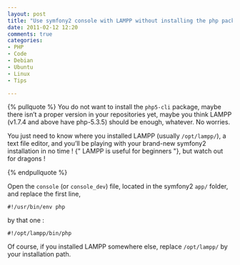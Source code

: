 ```yaml
---
layout: post
title: "Use symfony2 console with LAMPP without installing the php package under Ubuntu or Debian"
date: 2011-02-12 12:20
comments: true
categories:
- PHP
- Code
- Debian
- Ubuntu
- Linux
- Tips

---
```


{% pullquote %}
You do not want to install the `php5-cli` package, maybe there isn’t a proper version in your repositories yet,
maybe you think LAMPP (v1.7.4 and above have php-5.3.5) should be enough, whatever. No worries.

You just need to know where you installed LAMPP (usually `/opt/lampp/`), a text file editor,
and you’ll be playing with your brand-new symfony2 installation in no time !
{" LAMPP is useful for beginners "}, but watch out for dragons !

{% endpullquote %}

Open the `console` (or `console_dev`) file, located in the symfony2 `app/` folder, and replace the first line,

```
#!/usr/bin/env php
```

by that one :

```
#!/opt/lampp/bin/php
```


Of course, if you installed LAMPP somewhere else, replace `/opt/lampp/` by your installation path.